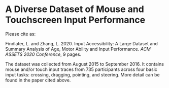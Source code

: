 # A Diverse Dataset of Mouse and Touchscreen Input Performance

Please cite as:

Findlater, L. and Zhang, L. 2020. Input Accessibility: A Large Dataset and Summary Analysis of Age, Motor Ability and Input Performance. _ACM ASSETS 2020 Conference_, 9 pages.

The dataset was collected from August 2015 to September 2016. It contains mouse and/or touch input traces from 735 participants across four basic input tasks: crossing, dragging, pointing, and steering. More detail can be found in the paper cited above.
